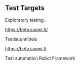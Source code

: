 ## Test Targets


Exploratory testing:

https://beta.suomi.fi/


Testisuunnittelu 

https://beta.suomi.fi


Test automation
Robot Framework
